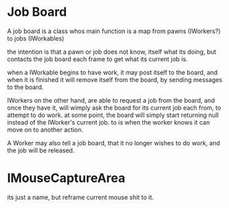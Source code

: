 # Job Board

A job board is a class whos main function
is a map from pawns (IWorkers?) to jobs (IWorkables)

the intention is that a pawn or job does not know, itself
what its doing, but contacts the job board each frame
to get what its current job is.

when a IWorkable begins to have work, it may post itself
to the board, and when it is finished it will remove itself
from the board, by sending messages to the board.

IWorkers on the other hand, are able to request a job
from the board, and once they have it, will wimply ask
the board for its current job each from, to attempt to do
work. at some point, the board will simply start returning
null instead of the IWorker's current job. to is when the
worker knows it can move on to another action.

A Worker may also tell a job board, that it no longer
wishes to do work, and the job will be released.

# IMouseCaptureArea

its just a name, but reframe current mouse shit to it.